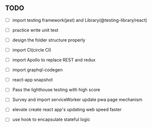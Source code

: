 ## TODO
- [ ] import testing framework(jest) and Library(@testing-library/react)
- [ ] practice write unit test
- [ ] design the folder structure properly
- [ ] import CI(circle CI)
- [ ] import Apollo to replace REST and redux
- [ ] import graphql-codegen
- [ ] react-app snapshot
- [ ] Pass the lighthouse testing with high score
- [ ] Survey and import serviceWorker update pwa page mechanism
- [ ] elevate create react app's updating web speed faster
- [ ] use hook to encapsulate stateful logic

 